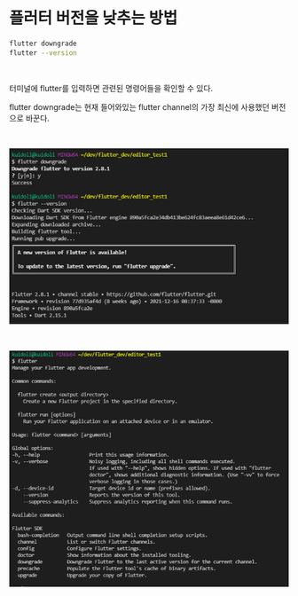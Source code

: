 # 플러터 버전을 낮추는 방법

```bash
flutter downgrade
flutter --version
```

<br>

터미널에 flutter를 입력하면 관련된 명령어들을 확인할 수 있다.

flutter downgrade는 현재 들어와있는 flutter channel의 가장 최신에 사용했던 버전으로 바꾼다.

<br>

![flutter_downgrade_2](flutter_downgrade_2.PNG)

<br>

![flutter_downgrade_1](flutter_downgrade_1.PNG)